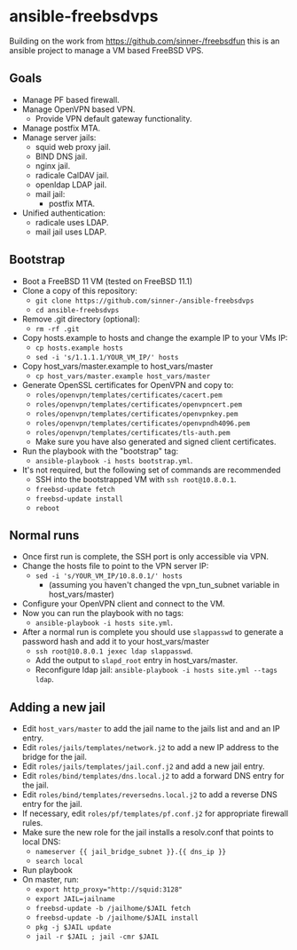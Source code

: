# ansible-freebsdvps
Building on the work from https://github.com/sinner-/freebsdfun this is an ansible project to manage a VM based FreeBSD VPS.

## Goals
* Manage PF based firewall.
* Manage OpenVPN based VPN.
  * Provide VPN default gateway functionality.
* Manage postfix MTA.
* Manage server jails:
  * squid web proxy jail.
  * BIND DNS jail.
  * nginx jail.
  * radicale CalDAV jail.
  * openldap LDAP jail.
  * mail jail:
    * postfix MTA.
* Unified authentication:
  * radicale uses LDAP.
  * mail jail uses LDAP.

## Bootstrap
* Boot a FreeBSD 11 VM (tested on FreeBSD 11.1)
* Clone a copy of this repository:
  * `git clone https://github.com/sinner-/ansible-freebsdvps`
  * `cd ansible-freebsdvps`
* Remove .git directory (optional):
  * `rm -rf .git`
* Copy hosts.example to hosts and change the example IP to your VMs IP:
  * `cp hosts.example hosts`
  * `sed -i 's/1.1.1.1/YOUR_VM_IP/' hosts`
* Copy host_vars/master.example to host_vars/master
  * `cp host_vars/master.example host_vars/master`
* Generate OpenSSL certificates for OpenVPN and copy to:
  * `roles/openvpn/templates/certificates/cacert.pem`
  * `roles/openvpn/templates/certificates/openvpncert.pem`
  * `roles/openvpn/templates/certificates/openvpnkey.pem`
  * `roles/openvpn/templates/certificates/openvpndh4096.pem`
  * `roles/openvpn/templates/certificates/tls-auth.pem`
  * Make sure you have also generated and signed client certificates.
* Run the playbook with the "bootstrap" tag:
  * `ansible-playbook -i hosts bootstrap.yml`.
* It's not required, but the following set of commands are recommended
  * SSH into the bootstrapped VM with `ssh root@10.8.0.1`.
  * `freebsd-update fetch`
  * `freebsd-update install`
  * `reboot`

## Normal runs
* Once first run is complete, the SSH port is only accessible via VPN.
* Change the hosts file to point to the VPN server IP:
  * `sed -i 's/YOUR_VM_IP/10.8.0.1/' hosts`
    * (assuming you haven't changed the vpn_tun_subnet variable in host_vars/master)
* Configure your OpenVPN client and connect to the VM.
* Now you can run the playbook with no tags:
  * `ansible-playbook -i hosts site.yml`.
* After a normal run is complete you should use `slappasswd` to generate a password hash and add it to your host_vars/master
  * `ssh root@10.8.0.1 jexec ldap slappasswd`.
  * Add the output to `slapd_root` entry in host_vars/master.
  * Reconfigure ldap jail: `ansible-playbook -i hosts site.yml --tags ldap`.

## Adding a new jail
* Edit `host_vars/master` to add the jail name to the jails list and and an IP entry.
* Edit `roles/jails/templates/network.j2` to add a new IP address to the bridge for the jail.
* Edit `roles/jails/templates/jail.conf.j2` and add a new jail entry.
* Edit `roles/bind/templates/dns.local.j2` to add a forward DNS entry for the jail.
* Edit `roles/bind/templates/reversedns.local.j2` to add a reverse DNS entry for the jail.
* If necessary, edit `roles/pf/templates/pf.conf.j2` for appropriate firewall rules.
* Make sure the new role for the jail installs a resolv.conf that points to local DNS:
  * `nameserver {{ jail_bridge_subnet }}.{{ dns_ip }}`
  * `search local`
* Run playbook
* On master, run:
  * `export http_proxy="http://squid:3128"`
  * `export JAIL=jailname`
  * `freebsd-update -b /jailhome/$JAIL fetch`
  * `freebsd-update -b /jailhome/$JAIL install`
  * `pkg -j $JAIL update`
  * `jail -r $JAIL ; jail -cmr $JAIL`
